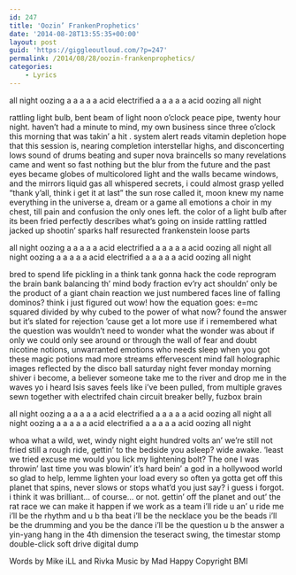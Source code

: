 ```yaml
---
id: 247
title: 'Oozin’ FrankenProphetics'
date: '2014-08-28T13:55:35+00:00'
layout: post
guid: 'https://giggleoutloud.com/?p=247'
permalink: /2014/08/28/oozin-frankenprophetics/
categories:
    - Lyrics
---
```


all night oozing a a a a a acid electrified a a a a a acid oozing all night

rattling light bulb, bent beam of light
noon o’clock peace pipe, twenty hour night.
haven’t had a minute to mind, my own business since
three o’clock this morning that was takin’ a hit .
system alert reads vitamin depletion
hope that this session is, nearing completion
interstellar highs, and disconcerting lows
sound of drums beating and super nova braincells so
many revelations came and went so fast
nothing but the blur from the future and the past
eyes became globes of multicolored light
and the walls became windows, and the mirrors liquid gas
all whispered secrets, i could almost grasp
yelled “thank y’all, think i get it at last”
the sun rose called it, moon knew my name
everything in the universe a, dream or a game
all emotions a choir in my chest, till
pain and confusion the only ones left.
the color of a light bulb after its been fried
perfectly describes what’s going on inside
rattling rattled jacked up shootin’ sparks
half resurected frankenstein loose parts

all night oozing a a a a a acid electrified a a a a a acid oozing all night
all night oozing a a a a a acid electrified a a a a a acid oozing all night

bred to spend life pickling in a think tank
gonna hack the code reprogram the brain bank
balancing th’ mind body fraction ev’ry act shouldn’
only be the product of a giant chain reaction
we just numbered faces line of falling dominos?
think i just figured out wow! how the equation goes:
e=mc squared divided by
why cubed to the power of what now?
found the answer but it’s slated for rejection ’cause
get a lot more use if i remembered what the question was
wouldn’t need to wonder what the wonder was about if only we could
only see around or through the wall of fear and doubt
nicotine notions, unwarranted emotions
who needs sleep when you got these magic potions
mad more streams effervescent mind fall
holographic images reflected by the disco ball
saturday night fever monday morning shiver
i become, a believer someone take me to the river and drop
me in the waves yo i heard Isis saves
feels like i’ve been pulled, from multiple graves
sewn together with electrifed chain
circuit breaker belly, fuzbox brain

all night oozing a a a a a acid electrified a a a a a acid oozing all night
all night oozing a a a a a acid electrified a a a a a acid oozing all night

whoa what a wild, wet, windy night
eight hundred volts an’ we’re still not fried
still a rough ride, gettin’ to the bedside
you asleep? wide awake. ‘least we tried
excuse me would you lick my lightening bolt?
The one I was throwin’ last time you was blowin’
it’s hard bein’ a god in a hollywood world
so glad to help, lemme lighten your load
every so often ya gotta get off
this planet that spins, never slows or stops
what’d you just say? i guess i forgot.
i think it was brilliant… of course… or not.
gettin’ off the planet and out’ the rat race
we can make it happen if we work as a team
i’ll ride u an’ u ride me
i’ll be the rhythm and u b tha beat
i’ll be the necklace you be the beads
i’ll be the drumming and you be the dance
i’ll be the question u b the answer
a yin-yang hang in the 4th dimension
the teseract swing, the timestar stomp
double-click soft drive digital dump

Words by Mike iLL and Rivka
Music by Mad Happy
Copyright BMI

